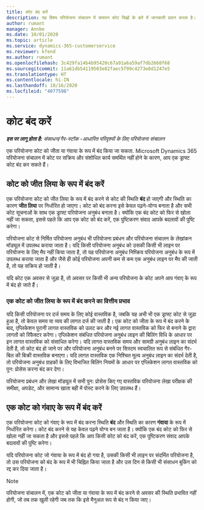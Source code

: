 ```yaml
---
title: कोट बंद करें
description: यह विषय परियोजना संचालन में समापन कोट चिह्नों के बारे में जानकारी प्रदान करता है।
author: rumant
manager: Annbe
ms.date: 10/01/2020
ms.topic: article
ms.service: dynamics-365-customerservice
ms.reviewer: kfend
ms.author: rumant
ms.openlocfilehash: 3c429fa14b4b95420c67a91a6a59af7db2660f68
ms.sourcegitcommit: 11a61db54119503e82faec5f99c4273e8d1247e5
ms.translationtype: HT
ms.contentlocale: hi-IN
ms.lasthandoff: 10/16/2020
ms.locfileid: "4077598"
---
```

# <a name="close-a-quote"></a>कोट बंद करें

_**इस पर लागू होता है:** संसाधन/गैर-स्टॉक -आधारित परिदृश्यों के लिए परियोजना संचालन_

एक परियोजना कोट को जीता या गंवाया के रूप में बंद किया जा सकता. Microsoft Dynamics 365 परियोजना संचालन में कोट पर सक्रिय और संशोधित कार्य समर्थित नहीं होने के कारण, आप एक ड्राफ्ट कोट बंद कर सकते हैं।

## <a name="close-a-quote-as-won"></a>कोट को जीत लिया के रूप में बंद करें

एक परियोजना कोट को जीत लिया के रूप में बंद करने से कोट की स्थिति **बंद** हो जाएगी और स्थिति का कारण **जीत लिया** पर निर्धारित हो जाएगा। कोट को बंद करना इसे केवल पढ़ने-योग्य बनाता है और सभी कोट सूचनाओं के साथ एक ड्राफ्ट परियोजना अनुबंध बनाता है। क्योंकि एक बंद कोट को फिर से खोला नहीं जा सकता, इससे पहले कि आप एक कोट को बंद करें, एक पुष्टिकरण संवाद आपके बदलावों की पुष्टि करेगा।

परियोजना कोट से निर्मित परियोजना अनुबंध भी परियोजना प्रबंधन और परियोजना संचालन के लेखांकन मॉड्यूल में उपलब्ध कराया जाता है। यदि किसी परियोजना अनुबंध को उसकी किसी भी लाइन पर परियोजना के लिए मैप नहीं किया जाता है, तो यह परियोजना अनुबंध निष्क्रिय परियोजना अनुबंध के रूप में उपलब्ध कराया जाता है और जैसे ही कोई परियोजना अपनी कम से कम एक अनुबंध लाइन पर मैप की जाती है, तो यह सक्रिय हो जाती है।

यदि कोट एक अवसर से जुड़ा है, तो अवसर पर किसी भी अन्य परियोजना के कोट अपने आप गंवाए के रूप में बंद हो जाते हैं।

### <a name="financial-impact-of-closing-a-quote-as-won"></a>एक कोट को जीत लिया के रूप में बंद करने का वित्तीय प्रभाव

यदि किसी परियोजना पर दर्ज समय के लिए कोई वास्तविक है, जबकि यह अभी भी एक ड्राफ्ट कोट से जुड़ा हुआ है, तो केवल समय या व्यय की लागत दर्ज की जाती है। एक कोट को जीता के रूप में बंद करने के बाद, एप्लिकेशन पुरानी लागत वास्तविक को उलट कर और नई लागत वास्तविक को फिर से बनाने के द्वारा लागतों को रिफैक्टर करेगा। एप्लिकेशन संबंधित परियोजना अनुबंध लाइन की बिलिंग विधि के आधार पर इन लागत वास्तविक को संसाधित करेगा। यदि लागत वास्तविक समय और सामग्री अनुबंध लाइन का संदर्भ देती है, तो कोट बंद हो जाने पर और परियोजना अनुबंध बनने पर सिस्टम स्वचालित रूप से संबंधित गैर-बिल की बिक्री वास्तविक बनाएगा। यदि लागत वास्तविक एक निश्चित मूल्य अनुबंध लाइन का संदर्भ देती है, तो परियोजना अनुबंध ग्राहकों के लिए विभाजित बिलिंग नियमों के आधार पर एप्लिकेशन लागत वास्तविक को पुन: प्रोसेस करना बंद कर देगा।

परियोजना प्रबंधन और लेखा मॉड्यूल में सभी पुन: प्रोसेस किए गए वास्तविक परियोजना लेखा परीक्षक की समीक्षा, अपडेट, और सामान्य खाता बही में पोस्ट करने के लिए उपलब्ध हैं। 

## <a name="close-a-quote-as-lost"></a>एक कोट को गंवाए के रूप में बंद करें

एक परियोजना कोट को गंवाए के रूप में बंद करना स्थिति **बंद** और स्थिति का कारण **गंवाया** के रूप में निर्धारित करेगा। कोट बंद करने से यह केवल पढ़ने योग्य बन जाता है। क्योंकि एक बंद कोट को फिर से खोला नहीं जा सकता है और इससे पहले कि आप किसी कोट को बंद करें, एक पुष्टिकरण संवाद आपके बदलावों की पुष्टि करेगा।

यदि परियोजना कोट जो गंवाया के रूप में बंद हो गया है, उसकी किसी भी लाइन पर संदर्भित परियोजना है, तो उस परियोजना को बंद के रूप में भी चिह्नित किया जाता है और उस दिन से किसी भी संसाधन बुकिंग को रद्द कर दिया जाता है।

> [!NOTE]
> परियोजना संचालन में, एक कोट को जीता या गंवाया के रूप में बंद करने से अवसर की स्थिति प्रभावित नहीं होगी, जो तब तक खुली रहेगी जब तक कि इसे मैनुअल रूप से बंद न किया जाए।
